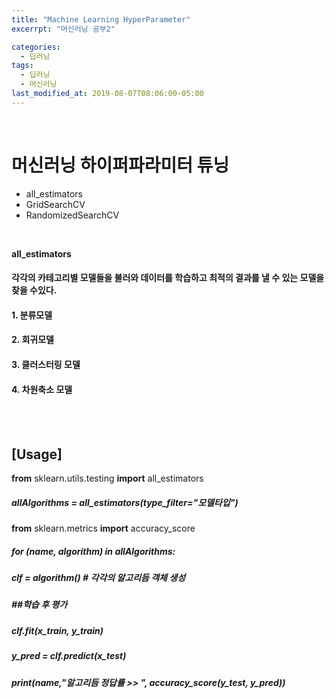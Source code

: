 ```yaml
---
title: "Machine Learning HyperParameter"
excerrpt: "머신러닝 공부2"

categories:
  - 딥러닝
tags:
  - 딥러닝
  - 머신러닝
last_modified_at: 2019-08-07T08:06:00-05:00
---
```

<br>

# 머신러닝 하이퍼파라미터 튜닝
- all_estimators
- GridSearchCV
- RandomizedSearchCV

<br>

**all_estimators**  
#### 각각의 카테고리별 모델들을 불러와 데이터를 학습하고 최적의 결과를 낼 수 있는 모델을 찾을 수있다.
#### 1. 분류모델
#### 2. 회귀모델
#### 3. 클러스터링 모델
#### 4. 차원축소 모델

<br>
<br>

## __[Usage]__

**from** sklearn.utils.testing **import** all_estimators  
##### allAlgorithms = all_estimators(type_filter="모델타입")

__from__ sklearn.metrics __import__ accuracy_score  
##### for (name, algorithm) in allAlgorithms:

#####  clf = algorithm()   *# 각각의 알고리듬 객체 생성*

#####  *##학습 후 평가*  
#####  clf.fit(x_train, y_train)
#####  y_pred = clf.predict(x_test)
#####  print(name,"알고리듬 정답률 >> ", accuracy_score(y_test, y_pred))
